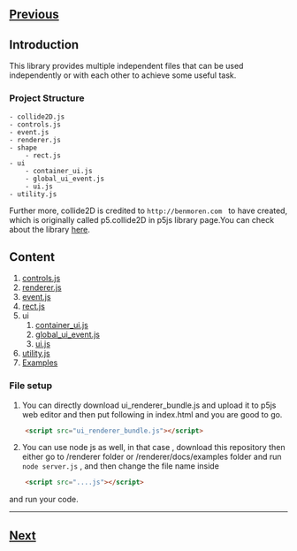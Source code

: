 
[Previous](../README.md)
--------------------------------

## Introduction


This library provides multiple independent files that can be used independently or with each other to achieve some useful task.

### Project Structure
```
- collide2D.js
- controls.js
- event.js
- renderer.js
- shape
    - rect.js
- ui
    - container_ui.js
    - global_ui_event.js
    - ui.js
- utility.js
```

Further more, collide2D is credited to `http://benmoren.com ` to have created, which is originally called p5.collide2D in p5js library page.You can check about the library [here](https://github.com/bmoren/p5.collide2D/).

## Content

1) [controls.js](./controls.md)
2) [renderer.js](./renderer.md)
3) [event.js](./event.md)
4) [rect.js](./rect.md)
5) ui
    1) [container_ui.js](./container_ui.md)
    2) [global_ui_event.js](./global_ui_event.md)
    3) [ui.js](./ui.md)
6) [utility.js](./utility.md)
7) [Examples](./examples.md)


### File setup

1) You can directly download ui_renderer_bundle.js and upload it to p5js web editor and then put following in index.html and you are good to go.
```html
    <script src="ui_renderer_bundle.js"></script> 
```

2) You can use node js as well, in that case , download this repository then either go to /renderer folder or /renderer/docs/examples folder and run ` node server.js ` , and then change the file name inside 
```html
    <script src="....js"></script>
```
and run your code.

---------------------------------------
[Next](./controls.md)
-----------------------------